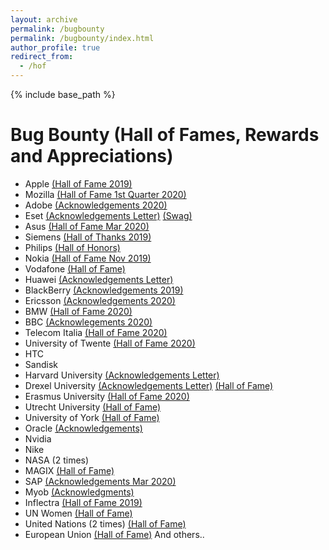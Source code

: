 ```yaml
---
layout: archive
permalink: /bugbounty
permalink: /bugbounty/index.html
author_profile: true
redirect_from:
  - /hof
---
```


{% include base_path %}
# Bug Bounty (Hall of Fames, Rewards and Appreciations)

* Apple <a href="https://support.apple.com/en-us/HT201536">(Hall of Fame 2019)</a>
* Mozilla <a href="https://www.mozilla.org/en-US/security/bug-bounty/web-hall-of-fame/">(Hall of Fame 1st Quarter 2020)</a>
* Adobe <a href="adobe.com/security/acknowledgements.html">(Acknowledgements 2020)</a>
* Eset <a href="http://lutfumertceylan.com.tr/files/eset-acknowledgement.jpg">(Acknowledgements Letter)</a> <a href="https://twitter.com/lutfumertceylan/status/1275876003257204737">(Swag)</a> 
* Asus <a href="https://www.asus.com/Static_WebPage/ASUS-Product-Security-Advisory/">(Hall of Fame Mar 2020)</a>
* Siemens <a href="https://new.siemens.com/global/en/products/services/cert/hall-of-thanks.html">(Hall of Thanks 2019)</a>
* Philips <a href="https://www.philips.com/a-w/security/coordinated-vulnerability-disclosure/hall-of-honors.html">(Hall of Honors)</a>
* Nokia <a href="https://www.nokia.com/responsible-disclosure/">(Hall of Fame Nov 2019)</a>
* Vodafone <a href="https://www.vodafone.de/unternehmen/sicher-im-dialog.html">(Hall of Fame)</a>
* Huawei <a href="http://lutfumertceylan.com.tr/files/huawei.jpg">(Acknowledgements Letter)</a>
* BlackBerry <a href="https://www.blackberry.com/ca/en/services/blackberry-incident-response-team#collaborations">(Acknowledgements 2019)</a>
* Ericsson <a href="https://www.ericsson.com/en/about-us/enterprise-security/psirt/acknowledgements">(Acknowledgements 2020)</a>
* BMW <a href="https://www.bmwgroup.com/en/general/Security.html">(Hall of Fame 2020)</a>
* BBC <a href="https://www.bbc.com/backstage/security-disclosure-policy/acknowledgements">(Acknowlegements 2020)</a>
* Telecom Italia <a href="https://www.gruppotim.it/it/footer/responsible-disclosure.html">(Hall of Fame 2020)</a>
* University of Twente <a href="https://www.utwente.nl/en/cyber-safety/responsible/hall-of-fame/">(Hall of Fame 2020)</a>
* HTC
* Sandisk
* Harvard University <a href="https://lutfumertceylan.com.tr/files/harvard.jpg">(Acknowledgements Letter)</a>
* Drexel University <a href="https://lutfumertceylan.com.tr/files/drexel.jpg">(Acknowledgements Letter)</a> <a href="https://drexel.edu/it/security/services-processes/bug-bounty/">(Hall of Fame)</a>
* Erasmus University <a href="https://www.eur.nl/en/campus/security-safety/information-security/hall-fame">(Hall of Fame 2020)</a>
* Utrecht University <a href="https://www.uu.nl/en/node/1599/hall-of-fame-responsible-disclosure">(Hall of Fame)</a>
* University of York <a href="https://www.york.ac.uk/it-services/security/vulnerability-disclosure/">(Hall of Fame)</a>
* Oracle <a href="https://www.oracle.com/security-alerts/cpujan2020.html">(Acknowledgements)</a>
* Nvidia
* Nike
* NASA (2 times)
* MAGIX <a href="http://research.magix.com">(Hall of Fame)</a>
* SAP <a href="https://wiki.scn.sap.com/wiki/pages/viewpage.action?pageId=451071888">(Acknowledgements Mar 2020)</a>
* Myob <a href="https://www.myob.com/au/about/security/report-security-vulnerability">(Acknowledgments)</a>
* Inflectra <a href="https://www.inflectra.com/company/responsible-disclosure.aspx">(Hall of Fame 2019)</a>
* UN Women <a href="https://www.unwomen.org/en/about-the-website/information-security/reporting-a-cyber-security-issue#Hall-of-fame">(Hall of Fame)</a>
* United Nations (2 times) <a href="https://unite.un.org/content/hall-fame">(Hall of Fame)</a>
* European Union <a href="https://cert.europa.eu/cert/newsletter/en/latest_HallOfFame_.html">(Hall of Fame)</a> And others.. 

